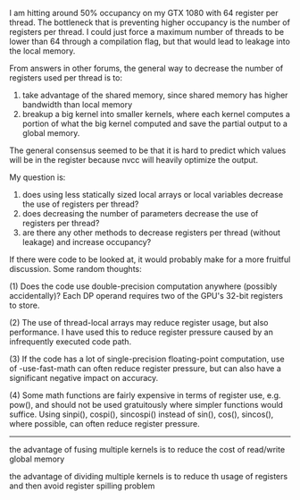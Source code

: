 I am hitting around 50% occupancy on my GTX 1080 with 64 register per thread. The bottleneck that is preventing higher occupancy is the number of registers per thread. I could just force a maximum number of threads to be lower than 64 through a compilation flag, but that would lead to leakage into the local memory.

From answers in other forums, the general way to decrease the number of registers used per thread is to:
1) take advantage of the shared memory, since shared memory has higher bandwidth than local memory
2) breakup a big kernel into smaller kernels, where each kernel computes a portion of what the big kernel computed and save the partial output to a global memory.

The general consensus seemed to be that it is hard to predict which values will be in the register because nvcc will heavily optimize the output.

My question is:
1) does using less statically sized local arrays or local variables decrease the use of registers per thread?
2) does decreasing the number of parameters decrease the use of registers per thread?
3) are there any other methods to decrease registers per thread (without leakage) and increase occupancy?

If there were code to be looked at, it would probably make for a more fruitful discussion. Some random thoughts:

(1) Does the code use double-precision computation anywhere (possibly accidentally)? Each DP operand requires two of the GPU's 32-bit registers to store.

(2) The use of thread-local arrays may reduce register usage, but also performance. I have used this to reduce register pressure caused by an infrequently executed code path.

(3) If the code has a lot of single-precision floating-point computation, use of -use-fast-math can often reduce register pressure, but can also have a significant negative impact on accuracy.

(4) Some math functions are fairly expensive in terms of register use, e.g. pow(), and should not be used gratuitously where simpler functions would suffice. Using sinpi(), cospi(), sincospi() instead of sin(), cos(), sincos(), where possible, can often reduce register pressure. 

---

the advantage of fusing multiple kernels is to reduce the cost of read/write global memory

the advantage of dividing multiple kernels is to reduce th usage of registers and then avoid register spilling problem

